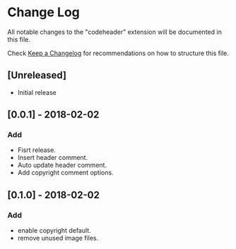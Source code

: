 # Change Log
All notable changes to the "codeheader" extension will be documented in this file.

Check [Keep a Changelog](http://keepachangelog.com/) for recommendations on how to structure this file.

## [Unreleased]
- Initial release

## [0.0.1] - 2018-02-02
### Add
- Fisrt release.
- Insert header comment.
- Auto update header comment.
- Add copyright comment options.

## [0.1.0] - 2018-02-02
### Add
- enable copyright default.
- remove unused image files.